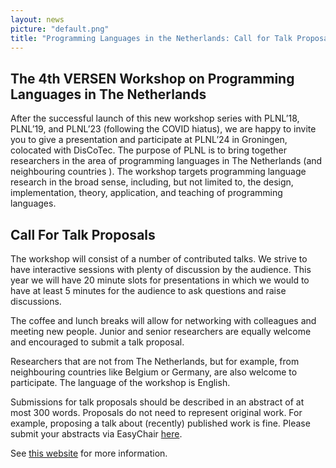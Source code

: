 ```yaml
---
layout: news
picture: "default.png"
title: "Programming Languages in the Netherlands: Call for Talk Proposals"
---
```


## The 4th VERSEN Workshop on Programming Languages in The Netherlands

After the successful launch of this new workshop series with PLNL’18,
PLNL’19, and PLNL’23 (following the COVID hiatus), we are happy to
invite you to give a presentation and participate at PLNL’24 in
Groningen, colocated with DisCoTec. The purpose of PLNL is to bring
together researchers in the area of programming languages in The
Netherlands (and neighbouring countries ). The workshop targets
programming language research in the broad sense, including, but not
limited to, the design, implementation, theory, application, and
teaching of programming languages.


## Call For Talk Proposals

The workshop will consist of a number of contributed talks. We strive
to have interactive sessions with plenty of discussion by the
audience. This year we will have 20 minute slots for presentations in
which we would to have at least 5 minutes for the audience to ask
questions and raise discussions.

The coffee and lunch breaks will allow for networking with colleagues
and meeting new people. Junior and senior researchers are equally
welcome and encouraged to submit a talk proposal.

Researchers that are not from The Netherlands, but for example, from
neighbouring countries like Belgium or Germany, are also welcome to
participate. The language of the workshop is English.

Submissions for talk proposals should be described in an abstract of
at most 300 words. Proposals do not need to represent original work.
For example, proposing a talk about (recently) published work is fine.
Please submit your abstracts via EasyChair [here](https://easychair.org/conferences/?conf=plnl2024).

See [this website](https://conf.researchr.org/home/plnl-2024) for more information.